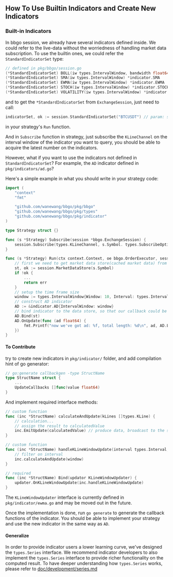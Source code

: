 How To Use Builtin Indicators and Create New Indicators
-------------------------------------------------------

### Built-in Indicators
In bbgo session, we already have several indicators defined inside.
We could refer to the live-data without the worriedness of handling market data subscription.
To use the builtin ones, we could refer the `StandardIndicatorSet` type:

```go
// defined in pkg/bbgo/session.go
(*StandardIndicatorSet) BOLL(iw types.IntervalWindow, bandwidth float64) *indicator.BOLL
(*StandardIndicatorSet) SMA(iw types.IntervalWindow) *indicator.SMA
(*StandardIndicatorSet) EWMA(iw types.IntervalWindow) *indicator.EWMA
(*StandardIndicatorSet) STOCH(iw types.IntervalWindow) *indicator.STOCH
(*StandardIndicatorSet) VOLATILITY(iw types.IntervalWindow) *indicator.VOLATILITY
```

and to get the `*StandardIndicatorSet` from `ExchangeSession`, just need to call:
```go
indicatorSet, ok := session.StandardIndicatorSet("BTCUSDT") // param: symbol
```
in your strategy's `Run` function.


And in `Subscribe` function in strategy, just subscribe the `KLineChannel` on the interval window of the indicator you want to query, you should be able to acquire the latest number on the indicators.

However, what if you want to use the indicators not defined in `StandardIndicatorSet`? For example, the `AD` indicator defined in `pkg/indicators/ad.go`?

Here's a simple example in what you should write in your strategy code:
```go
import (
	"context"
	"fmt"

	"github.com/wanewang/bbgo/pkg/bbgo"
	"github.com/wanewang/bbgo/pkg/types"
	"github.com/wanewang/bbgo/pkg/indicator"
)

type Strategy struct {}

func (s *Strategy) Subscribe(session *bbgo.ExchangeSession) {
	session.Subscribe(types.KLineChannel, s.Symbol. types.SubscribeOptions{Interval: "1m"})
}

func (s *Strategy) Run(ctx context.Context, oe bbgo.OrderExecutor, session *bbgo.ExchangeSession) error {
	// first we need to get market data store(cached market data) from the exchange session
	st, ok := session.MarketDataStore(s.Symbol)
	if !ok {
		...
		return err
	}
	// setup the time frame size
	window := types.IntervalWindow{Window: 10, Interval: types.Interval1m}
	// construct AD indicator
	AD := &indicator.AD{IntervalWindow: window}
	// bind indicator to the data store, so that our callback could be triggered
	AD.Bind(st)
	AD.OnUpdate(func (ad float64) {
		fmt.Printf("now we've got ad: %f, total length: %d\n", ad, AD.Length())
	})
}
```

#### To Contribute

try to create new indicators in `pkg/indicator/` folder, and add compilation hint of go generator:
```go
// go:generate callbackgen -type StructName
type StructName struct {
	...
	UpdateCallbacks []func(value float64)
}

```
And implement required interface methods:
```go
// custom function
func (inc *StructName) calculateAndUpdate(kLines []types.KLine) {
	// calculation...
	// assign the result to calculatedValue
	inc.EmitUpdate(calculatedValue) // produce data, broadcast to the subscribers
}

// custom function
func (inc *StructName) handleKLineWindowUpdate(interval types.Interval, window types.KLineWindow) {
	// filter on interval
	inc.calculateAndUpdate(window)
}

// required
func (inc *StructName) Bind(updator KLineWindowUpdater) {
	updater.OnKLineWindowUpdate(inc.handleKLineWindowUpdate)
}
```

The `KLineWindowUpdater` interface is currently defined in `pkg/indicator/ewma.go` and may be moved out in the future.

Once the implementation is done, run `go generate` to generate the callback functions of the indicator.
You should be able to implement your strategy and use the new indicator in the same way as `AD`.

#### Generalize

In order to provide indicator users a lower learning curve, we've designed the `types.Series` interface. We recommend indicator developers to also implement the `types.Series` interface to provide richer functionality on the computed result. To have deeper understanding how `types.Series` works, please refer to [doc/development/series.md](./series.md)
